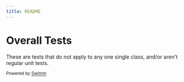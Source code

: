 ```yaml
---
title: README
---
```

# Overall Tests

These are tests that do not apply to any one single class, and/or aren't regular unit tests.

<SwmMeta version="3.0.0"><sup>Powered by [Swimm](https://app.swimm.io/)</sup></SwmMeta>

